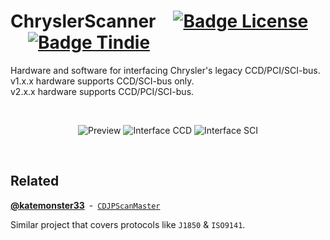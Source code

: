 # ChryslerScanner [![Badge License]][License] [![Badge Tindie]][Tindie]

Hardware and software for interfacing Chrysler's legacy CCD/PCI/SCI-bus.  
v1.x.x hardware supports CCD/SCI-bus only.  
v2.x.x hardware supports CCD/PCI/SCI-bus.

<br>

<div align = center>

![Preview]
![Interface CCD]
![Interface SCI]

</div>

<br>

## Related

**[@katemonster33][Kate]** - [`CDJPScanMaster`][CDJPScanMaster]

Similar project that covers protocols like `J1850` & `ISO9141`.

<!----------------------------------------------------------------------------->

[Badge License]: https://img.shields.io/badge/License-GPLv3-blue.svg?style=for-the-badge
[Badge Tindie]: https://img.shields.io/badge/Buy_On_Tindie-17aeb9?style=for-the-badge&logo=shopify&logoColor=white

[Interface SCI]: https://chryslerccdsci.files.wordpress.com/2021/08/gui_sci-bus_pcm_table_01.png
[Interface CCD]: https://chryslerccdsci.files.wordpress.com/2021/08/gui_ccd-bus_table_01.png
[Preview]: https://chryslerccdsci.files.wordpress.com/2021/08/img_20210819_170230_02.jpg

[Tindie]: https://www.tindie.com/products/17595/

[License]: LICENSE

[CDJPScanMaster]: https://github.com/katemonster33/CDJPScanMaster
[Kate]: https://github.com/katemonster33/
